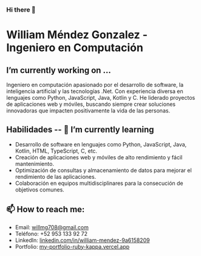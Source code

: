 ### Hi there 👋
# William Méndez Gonzalez - Ingeniero en Computación

## I’m currently working on ...
Ingeniero en computación apasionado por el desarrollo de software, la inteligencia artificial y las tecnologías .Net. Con experiencia diversa en lenguajes como Python, JavaScript, Java, Kotlin y C. He liderado proyectos de aplicaciones web y móviles, buscando siempre crear soluciones innovadoras que impacten positivamente la vida de las personas.

## Habilidades -- 🌱 I’m currently learning
- Desarrollo de software en lenguajes como Python, JavaScript, Java, Kotlin, HTML, TypeScript, C, etc.
- Creación de aplicaciones web y móviles de alto rendimiento y fácil mantenimiento.
- Optimización de consultas y almacenamiento de datos para mejorar el rendimiento de las aplicaciones.
- Colaboración en equipos multidisciplinares para la consecución de objetivos comunes.

## 📫 How to reach me:
- Email: willmg708@gmail.com
- Teléfono: +52 953 133 92 72
- LinkedIn: [linkedin.com/in/william-mendez-9a6158209](https://www.linkedin.com/in/william-mendez-9a6158209)
- Portfolio: [my-portfolio-ruby-kappa.vercel.app](https://my-portfolio-ruby-kappa.vercel.app/)

<!--
**Will-Mdez/Will-Mdez** is a ✨ _special_ ✨ repository because its `README.md` (this file) appears on your GitHub profile.

Here are some ideas to get you started:

- 🔭 I’m currently working on ...
- 🌱 I’m currently learning ...
- 👯 I’m looking to collaborate on ...
- 🤔 I’m looking for help with ...
- 💬 Ask me about ...
- 📫 How to reach me: ...
- 😄 Pronouns: ...
- ⚡ Fun fact: ...
-->
